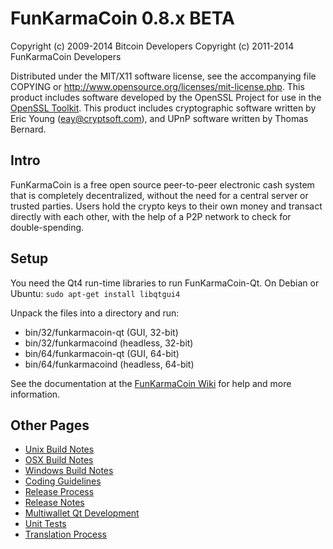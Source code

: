FunKarmaCoin 0.8.x BETA
====================

Copyright (c) 2009-2014 Bitcoin Developers
Copyright (c) 2011-2014 FunKarmaCoin Developers

Distributed under the MIT/X11 software license, see the accompanying
file COPYING or http://www.opensource.org/licenses/mit-license.php.
This product includes software developed by the OpenSSL Project for use in the [OpenSSL Toolkit](http://www.openssl.org/). This product includes
cryptographic software written by Eric Young ([eay@cryptsoft.com](mailto:eay@cryptsoft.com)), and UPnP software written by Thomas Bernard.


Intro
---------------------
FunKarmaCoin is a free open source peer-to-peer electronic cash system that is
completely decentralized, without the need for a central server or trusted
parties.  Users hold the crypto keys to their own money and transact directly
with each other, with the help of a P2P network to check for double-spending.


Setup
---------------------
You need the Qt4 run-time libraries to run FunKarmaCoin-Qt. On Debian or Ubuntu:
	`sudo apt-get install libqtgui4`

Unpack the files into a directory and run:

- bin/32/funkarmacoin-qt (GUI, 32-bit)
- bin/32/funkarmacoind (headless, 32-bit)
- bin/64/funkarmacoin-qt (GUI, 64-bit)
- bin/64/funkarmacoind (headless, 64-bit)

See the documentation at the [FunKarmaCoin Wiki](http://funkarmacoin.info)
for help and more information.


Other Pages
---------------------
- [Unix Build Notes](build-unix.md)
- [OSX Build Notes](build-osx.md)
- [Windows Build Notes](build-msw.md)
- [Coding Guidelines](coding.md)
- [Release Process](release-process.md)
- [Release Notes](release-notes.md)
- [Multiwallet Qt Development](multiwallet-qt.md)
- [Unit Tests](unit-tests.md)
- [Translation Process](translation_process.md)
